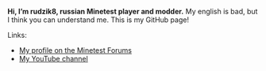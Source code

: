 **Hi, I’m rudzik8, russian Minetest player and modder.** My english is bad, but I think you can understand me. This is my GitHub page!

Links:
- [My profile on the Minetest Forums](https://forum.minetest.net/memberlist.php?mode=viewprofile&u=29814)
- [My YouTube channel](https://www.youtube.com/channel/UC8V79uChdpRa8Mzpuf2FVog)
